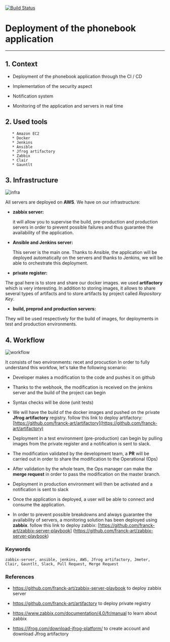 [![Build Status](http://34.204.91.44:8080/buildStatus/icon?job=phonebook)](http://34.204.91.44:8080/job/phonebook/)
# Deployment of the phonebook application

___________________________________________________

## 1. **Context**
   
   * Deployment of the phonebook application through the CI / CD
   
   * Implementation of the security aspect
   
   * Notification system
   
   * Monitoring of the application and servers in real time

## 2. **Used tools**
   
       * Amazon EC2                                       
       * Docker
       * Jenkins 
       * Ansible                                         
       * Jfrog artifactory
       * Zabbix                                           
       * Clair                                           
       * Gauntlt

## 3. **Infrastructure**
   
  ![infra](https://user-images.githubusercontent.com/58075364/89910686-d75c3600-dbf0-11ea-93b7-3b40a98b720e.png)

All servers are deployed on **AWS**.
We have on our infrastructure:

- **zabbix server:**

  it will allow you to supervise the build, pre-production and production servers in order to prevent possible failures and thus guarantee the availability of the application.

- **Ansible and Jenkins server:**
  
  This server is the main one. Thanks to Ansible, the application will be deployed automatically on the servers and thanks to Jenkins, we will be able to orchestrate this deployment.

- **private register:**

The goal here is to store and share our docker images. we used **artifactory** which is very interesting. In addition to storing images, it allows to share several types of artifacts and to store artifacts by project called *Repository Key*.

- **build, preprod and production servers:**

They will be used respectively for the build of images, for deployments in test and production environments.

## 4. **Workflow**

![workflow](https://user-images.githubusercontent.com/58075364/89910947-24400c80-dbf1-11ea-9a7a-2df4e519e517.png)

It consists of two environments: recet and procuction
In order to fully understand this workfow, let's take the following scenario:

- Developer makes a modification to the code and pushes it on github

- Thanks to the webhook, the modification is received on the jenkins server and the build of the project can begin

- Syntax checks will be done (unit tests)

- We will have the build of the docker images and pushed on the private **Jfrog artifactory** registry. follow this link to deploy artifactory:
  [https://github.com/franck-art/artifactory](https://github.com/franck-art/artifactory)

- Deployment in a test environment (pre-production) can begin by pulling images from the private register and a notification is sent to slack.

- The modification validated by the development team, a **PR** will be carried out in order to share the modification to the Operational (Ops)

- After validation by the whole team, the Ops manager can make the **merge request** in order to pass the modification on the master branch.

- Deployment in production environment will then be activated and a notification is sent to slack

- Once the application is deployed, a user will be able to connect and consume the application.

- In order to prevent possible breakdowns and always guarantee the availability of servers, a monitoring solution has been deployed using **zabbix**. follow this link to deploy zabbix: [https://github.com/franck-art/zabbix-server-playbook] (https://github.com/franck-art/zabbix-server-playbook)

### Keywords

```
zabbix-server, ansible, jenkins, AWS, Jfrog artifactory, Jmeter, Clair, Gauntlt, Slack, Pull Request, Merge Request
```

### References

* https://github.com/franck-art/zabbix-server-playbook  to deploy zabbix server

* https://github.com/franck-art/artifactory to deploy private registry

* https://www.zabbix.com/documentation/4.0/fr/manual to learn about zabbix

* https://jfrog.com/download-jfrog-platform/ to create account and download Jfrog artifactory
